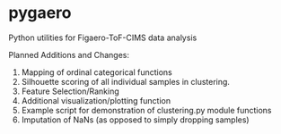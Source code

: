 # pygaero
Python utilities for Figaero-ToF-CIMS data analysis

Planned Additions and Changes:
1. Mapping of ordinal categorical functions
2. Silhouette scoring of all individual samples in clustering.
3. Feature Selection/Ranking
4. Additional visualization/plotting function
5. Example script for demonstration of clustering.py module functions
6. Imputation of NaNs (as opposed to simply dropping samples)
